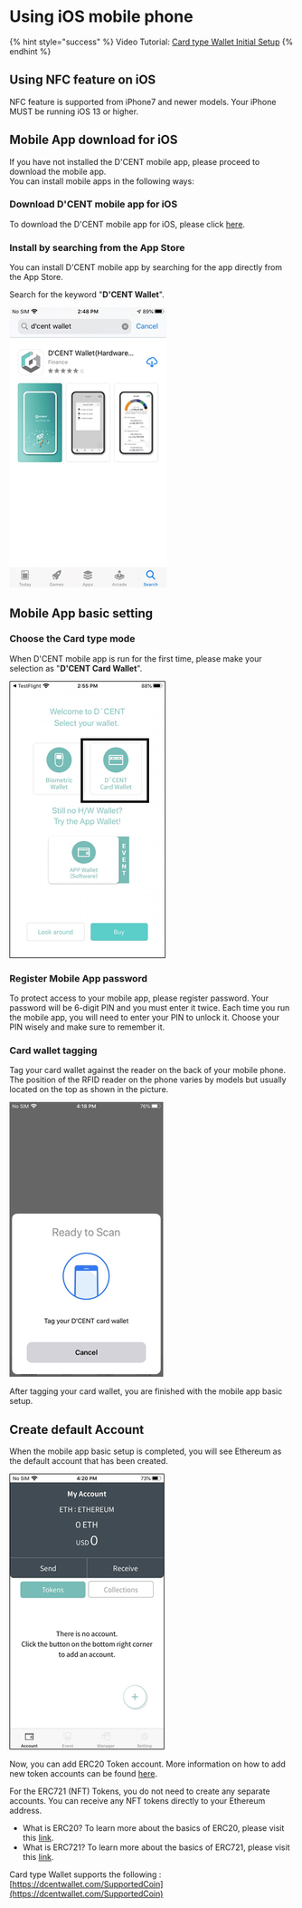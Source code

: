 # Using iOS mobile phone

{% hint style="success" %}
Video Tutorial: [Card type Wallet Initial Setup](https://youtu.be/XbVdPgtfvjk)
{% endhint %}

## Using NFC feature on iOS

NFC feature is supported from iPhone7 and newer models. Your iPhone MUST be running iOS 13 or higher.

## Mobile App download for iOS

If you have not installed the D'CENT mobile app, please proceed to download the mobile app.  
You can install mobile apps in the following ways:

### Download D'CENT mobile app for iOS

To download the D'CENT mobile app for iOS, please click [here](https://apps.apple.com/kr/app/dcent-hardware-wallet/id1447206611).

### Install by searching from the App Store

You can install D'CENT mobile app by searching for the app directly from the App Store.

Search for the keyword "**D'CENT Wallet**".

![](../.gitbook/assets/image%20%2835%29.png)

## Mobile App basic setting

### Choose the Card type mode

When D'CENT mobile app is run for the first time, please make your selection as "**D'CENT Card Wallet**".

![](../.gitbook/assets/image%20%2872%29.png)

### Register Mobile App password

To protect access to your mobile app, please register password. Your password will be 6-digit PIN and you must enter it twice. Each time you run the mobile app, you will need to enter your PIN to unlock it. Choose your PIN wisely and make sure to remember it.

### Card wallet tagging

Tag your card wallet against the reader on the back of your mobile phone. The position of the RFID reader on the phone varies by models but usually located on the top as shown in the picture.

![](../.gitbook/assets/image%20%28171%29.png)

After tagging your card wallet, you are finished with the mobile app basic setup.

## Create default Account

When the mobile app basic setup is completed, you will see Ethereum as the default account that has been created.  

![](../.gitbook/assets/image%20%2813%29.png)

Now, you can add ERC20 Token account. More information on how to add new token accounts can be found [here](../mobile-app/create-account.md).

For the ERC721 \(NFT\) Tokens, you do not need to create any separate accounts. You can receive any NFT tokens directly to your Ethereum address.

* What is ERC20? To learn more about the basics of ERC20, please visit this [link](../cryptocurrency-basic/erc20.md).
* What is ERC721? To learn more about the basics of ERC721, please visit this [link](../cryptocurrency-basic/erc721-nft.md).

Card type Wallet supports the following : [https://dcentwallet.com/SupportedCoin](https://dcentwallet.com/SupportedCoin)

